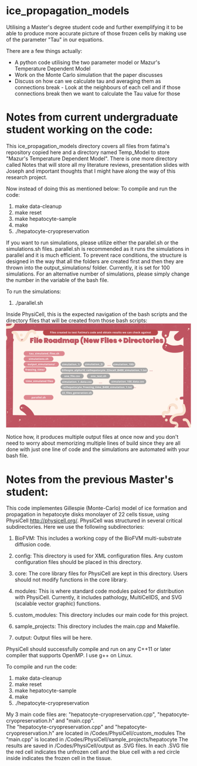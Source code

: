# ice_propagation_models
Utilising a Master's degree student code and further exemplifying it to be able to produce more accurate picture of those frozen cells by making use of the parameter "Tau" in our equations.

There are a few things actually: 
- A python code utilising the two parameter model or Mazur's Temperature Dependent Model
- Work on the Monte Carlo simulation that the paper discusses
- Discuss on how can we calculate tau and averaging them as connections break - Look at the neighbours of each cell and if those connections break then we want to calculate the Tau value for those 

# Notes from current undergraduate student working on the code:
This ice_propagation_models directory covers all files from fatima's repository copied here and a directory named Temp_Model to store "Mazur's Temperature Dependent Model". There is one more directory called Notes that will store all my literature reviews, presentation slides with Joseph and important thoughts that I might have along the way of this research project. 

Now instead of doing this as mentioned below: 
To compile and run the code:
1) make data-cleanup
2) make reset 
3) make hepatocyte-sample
4) make
5) ./hepatocyte-cryopreservation


If you want to run simulations, please utilize either the parallel.sh or the simulations.sh files. parallel.sh is recommended as it runs the simulations in parallel and it is much efficient. To prevent race conditions, the structure is designed in the way that all the folders are created first and then they are thrown into the output_simulations/ folder. Currently, it is set for 100 simulations. For an alternative number of simulations, please simply change the number in the variable of the bash file. 

To run the simulations:
1. ./parallel.sh

Inside PhysiCell, this is the expected navigation of the bash scripts and the directory files that will be created from those bash scripts: 
![Project](one.png)

Notice how, it produces multiple output files at once now and you don't need to worry about memorizing multiple lines of build since they are all done with just one line of code and the simulations are automated with your bash file. 

# Notes from the previous Master's student:
This code implementes Gillespie (Monte-Carlo) model of ice formation and propagation in hepatocyte disks monolayer of 22 cells tissue, using  PhysiCell http://physicell.org/.
PhysiCell was structured in several critical subdirectories. Here we use the following subdirectories:

1. BioFVM: This includes a working copy of the BioFVM multi-substrate diffusion code. 

2. config: This directory is used for XML configuration files. Any custom configuration files
should be placed in this directory.

3. core: The core library files for PhysiCell are kept in this directory. Users should not modify functions
in the core library.

5. modules: This is where standard code modules palced for distribution with PhysiCell. 
Currently, it includes pathology, MultiCellDS, and SVG (scalable vector graphic) functions. 

4. custom_modules: This directory includes our main code for this project.

6. sample_projects: This directory includes the main.cpp and Makefile.

7. output: Output files will be here.

PhysiCell should successfully compile and run on any C++11 or later compiler that supports OpenMP.
I use g++ on Linux.

To compile and run the code:
1) make data-cleanup
2) make reset 
3) make hepatocyte-sample
4) make
5) ./hepatocyte-cryopreservation

My 3 main code files are: "hepatocyte-cryopreservation.cpp", "hepatocyte-cryopreservation.h" and "main.cpp".  
The "hepatocyte-cryopreservation.cpp" and "hepatocyte-cryopreservation.h" are located in /Codes/PhysiCell/custom_modules
The "main.cpp" is located in /Codes/PhysiCell/sample_projects/hepatocyte
The results are saved in /Codes/PhysiCell/output as .SVG files. In each .SVG file the red cell indicates the unfrozen cell and the blue cell with a red circle inside indicates the frozen cell in the tissue.
